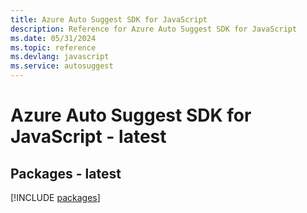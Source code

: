 ```yaml
---
title: Azure Auto Suggest SDK for JavaScript
description: Reference for Azure Auto Suggest SDK for JavaScript
ms.date: 05/31/2024
ms.topic: reference
ms.devlang: javascript
ms.service: autosuggest
---
```

# Azure Auto Suggest SDK for JavaScript - latest
## Packages - latest
[!INCLUDE [packages](auto-suggest-index.md)]